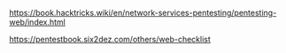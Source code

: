 https://book.hacktricks.wiki/en/network-services-pentesting/pentesting-web/index.html


https://pentestbook.six2dez.com/others/web-checklist